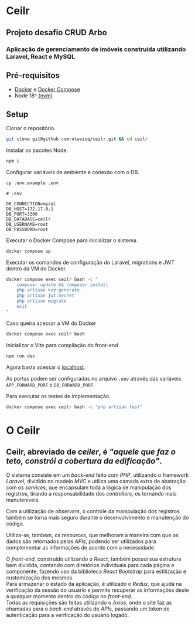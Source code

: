 # Ceilr
## Projeto desafio CRUD Arbo

### Aplicação de gerenciamento de imóveis construída utilizando Laravel, React e MySQL

## Pré-requisitos
- [Docker](https://www.docker.com/get-started/) e [Docker Compose](https://docs.docker.com/compose/install/)
- Node 18^ [(nvm)](https://github.com/nvm-sh/nvm#installing-and-updating)
## Setup

Clonar o repositório.
```sh
git clone git@github.com:otavioq/ceilr.git && cd ceilr
```

Instalar os pacotes Node.
```sh
npm i
```

Configurar variáveis de ambiente e conexão com o DB.
```sh
cp .env.example .env
```

```
# .env

DB_CONNECTION=mysql
DB_HOST=172.17.0.1
DB_PORT=3306
DB_DATABASE=ceilr
DB_USERNAME=root
DB_PASSWORD=root
```

Executar o Docker Compose para inicializar o sistema.
```sh
docker compose up
```

Executar os comandos de configuração do Laravel, migrations e JWT dentro da VM do Docker.
```sh
docker compose exec ceilr bash -c "
    composer update && composer install
    php artisan key:generate
    php artisan jwt:secret
    php artisan migrate
    exit
"
```

Caso queira acessar a VM do Docker
```sh
docker compose exec ceilr bash
```

Inicializar o Vite para compilação do front-end
```sh
npm run dev
```

Agora basta acessar o [localhost](http://localhost).

As portas podem ser configuradas no arquivo `.env` através das variáveis `APP_FORWARD_PORT` e `DB_FORWARD_PORT`.

Para executar os testes de implementação.
```sh
docker compose exec ceilr bash -c "php artisan test"
```

# O Ceilr
## Ceilr, abreviado de _ceiler_, é _"aquele que faz o teto, constrói a cobertura da edificação"_.

O sistema consiste em um _back-end_ feito com _PHP_, utilizando o framework _Laravel_, dividido no modelo _MVC_ e utiliza uma camada extra de abstração com os _services_,
que encapsulam toda a lógica de manipulação dos registros, tirando a responsabilidade dos _controllers_, os tornando mais manuteníveis.

Com a utilização de _observers_, o controle da manipulação dos registros também se torna mais seguro durante o desenvolvimento e manutenção do código.

Utiliza-se, também, os _resources_, que melhoram a maneira com que os dados são retornados pelas _APIs_, podendo ser utilizados para complementar as informações de acordo com a necessidade.

O _front-end_, construído utilizando o _React_, também possui sua estrutura bem dividida, contando com diretórios individuais para cada página e componente,
fazendo uso da biblioteca _React Bootstrap_ para estilização e customização dos mesmos.<br>
Para armazenar o estado da aplicação, é utilizado o _Redux_, que ajuda na verificação da sessão do usuário e permite recuperar as informações deste a qualquer momento dentro do código no _front-end_.<br>
Todas as requisições são feitas utilizando o _Axios_, onde o site faz as chamadas para o _back-end_ através de _APIs_, passando um token de autenticação para a verificação do usuário logado.
